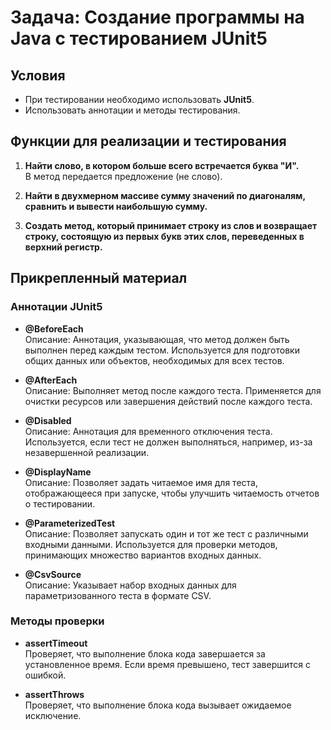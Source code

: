 # Задача: Создание программы на Java с тестированием JUnit5

## Условия
- При тестировании необходимо использовать **JUnit5**.
- Использовать аннотации и методы тестирования.

## Функции для реализации и тестирования
1. **Найти слово, в котором больше всего встречается буква "И".**  
   В метод передается предложение (не слово).

2. **Найти в двухмерном массиве сумму значений по диагоналям, сравнить и вывести наибольшую сумму.**

3. **Создать метод, который принимает строку из слов и возвращает строку, состоящую из первых букв этих слов, переведенных в верхний регистр.**

## Прикрепленный материал

### Аннотации JUnit5

- **@BeforeEach**  
  Описание: Аннотация, указывающая, что метод должен быть выполнен перед каждым тестом. Используется для подготовки общих данных или объектов, необходимых для всех тестов.

- **@AfterEach**  
  Описание: Выполняет метод после каждого теста. Применяется для очистки ресурсов или завершения действий после каждого теста.

- **@Disabled**  
  Описание: Аннотация для временного отключения теста. Используется, если тест не должен выполняться, например, из-за незавершенной реализации.

- **@DisplayName**  
  Описание: Позволяет задать читаемое имя для теста, отображающееся при запуске, чтобы улучшить читаемость отчетов о тестировании.

- **@ParameterizedTest**  
  Описание: Позволяет запускать один и тот же тест с различными входными данными. Используется для проверки методов, принимающих множество вариантов входных данных.

- **@CsvSource**  
  Описание: Указывает набор входных данных для параметризованного теста в формате CSV.

### Методы проверки

- **assertTimeout**  
  Проверяет, что выполнение блока кода завершается за установленное время. Если время превышено, тест завершится с ошибкой.

- **assertThrows**  
  Проверяет, что выполнение блока кода вызывает ожидаемое исключение.
